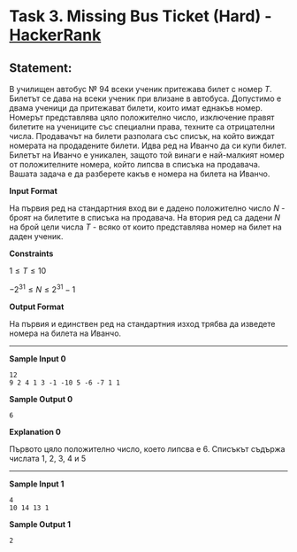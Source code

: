 # Task 3. Missing Bus Ticket (Hard) - [HackerRank](<https://www.hackerrank.com/contests/sda-hw-1-2022/challenges/missing-bus-ticket>)

## Statement:

В училищен автобус № 94 всеки ученик притежава билет с номер $Т$. Билетът се дава на всеки ученик при влизане в автобуса. Допустимо е двама ученици да притежават билети, които имат еднакъв номер. Номерът представлява цяло положително число, изключение правят билетите на учениците със специални права, техните са отрицателни числа. Продавачът на билети разполага със списък, на който виждат номерата на продадените билети. Идва ред на Иванчо да си купи билет. Билетът на Иванчо е уникален, защото той винаги е най-малкият номер от положителните номера, който липсва в списъка на продавача. Вашата задача е да разберете какъв е номера на билета на Иванчо.

**Input Format**

На първия ред на стандартния вход ви е дадено положително число $N$ - броят на билетите в списъка на продавача. На втория ред са дадени $N$ на брой цели числа $T$ - всяко от които представлява номер на билет на даден ученик.

**Constraints**

$1 \le T \le 10$

$-2^{31} \le N \le 2^{31}-1$

**Output Format**

На първия и единствен ред на стандартния изход трябва да изведете номера на билета на Иванчо.

---

**Sample Input 0**

```
12
9 2 4 1 3 -1 -10 5 -6 -7 1 1
```

**Sample Output 0**

```
6
```

**Explanation 0**

Първото цяло положително число, което липсва е 6. Списъкът съдържа числата 1, 2, 3, 4 и 5

---

**Sample Input 1**

```
4
10 14 13 1
```

**Sample Output 1**

```
2
```